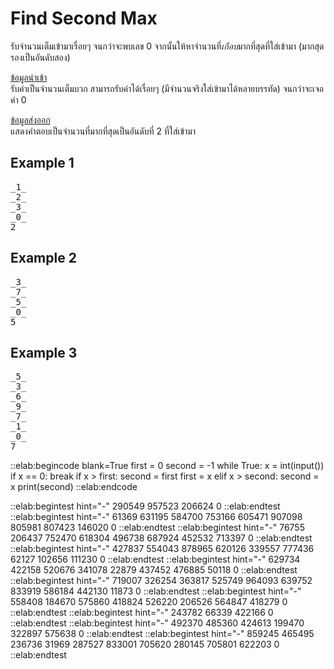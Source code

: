 # Find Second Max

รับจำนวนเต็มเข้ามาเรื่อยๆ จนกว่าจะพบเลข 0 จากนั้นให้หาจำนวนที่*เกือบ*มากที่สุดที่ใส่เข้ามา (มากสุดรองเป็นอันดับสอง)

<u>ข้อมูลนำเข้า</u>  
รับค่าเป็นจำนวนเต็มบวก สามารถรับค่าได้เรื่อยๆ (มีจำนวนจริงใส่เข้ามาได้หลายบรรทัด) จนกว่าจะเจอค่า 0

<u>ข้อมูลส่งออก</u>  
แสดงคำตอบเป็นจำนวนที่มากที่สุดเป็นอันดับที่ 2 ที่ใส่เข้ามา

## Example 1
<pre class="output">
_1_
_2_
_3_
_0_
2
</pre>

## Example 2
<pre class="output">
_3_
_7_
_5_
_0_
5
</pre>

## Example 3
<pre class="output">
_5_
_3_
_6_
_9_
_7_
_1_
_0_
7
</pre>

::elab:begincode blank=True
first = 0
second = -1
while True:
    x = int(input())
    if x == 0:
        break
    if x > first:
        second = first
        first = x
    elif x > second:
        second = x
print(second)
::elab:endcode

::elab:begintest hint="-"
290549
957523
206624
0
::elab:endtest
::elab:begintest hint="-"
61369
631195
584700
753166
605471
907098
805981
807423
146020
0
::elab:endtest
::elab:begintest hint="-"
76755
206437
752470
618304
496738
687924
452532
713397
0
::elab:endtest
::elab:begintest hint="-"
427837
554043
878965
620126
339557
777436
62127
102656
111230
0
::elab:endtest
::elab:begintest hint="-"
629734
422158
520676
341078
22879
437452
476885
50118
0
::elab:endtest
::elab:begintest hint="-"
719007
326254
363817
525749
964093
639752
833919
586184
442130
11873
0
::elab:endtest
::elab:begintest hint="-"
558408
184670
575860
418824
526220
206526
564847
418279
0
::elab:endtest
::elab:begintest hint="-"
243782
66339
422166
0
::elab:endtest
::elab:begintest hint="-"
492370
485360
424613
199470
322897
575638
0
::elab:endtest
::elab:begintest hint="-"
859245
465495
236736
31969
287527
833001
705620
280145
705801
622203
0
::elab:endtest
